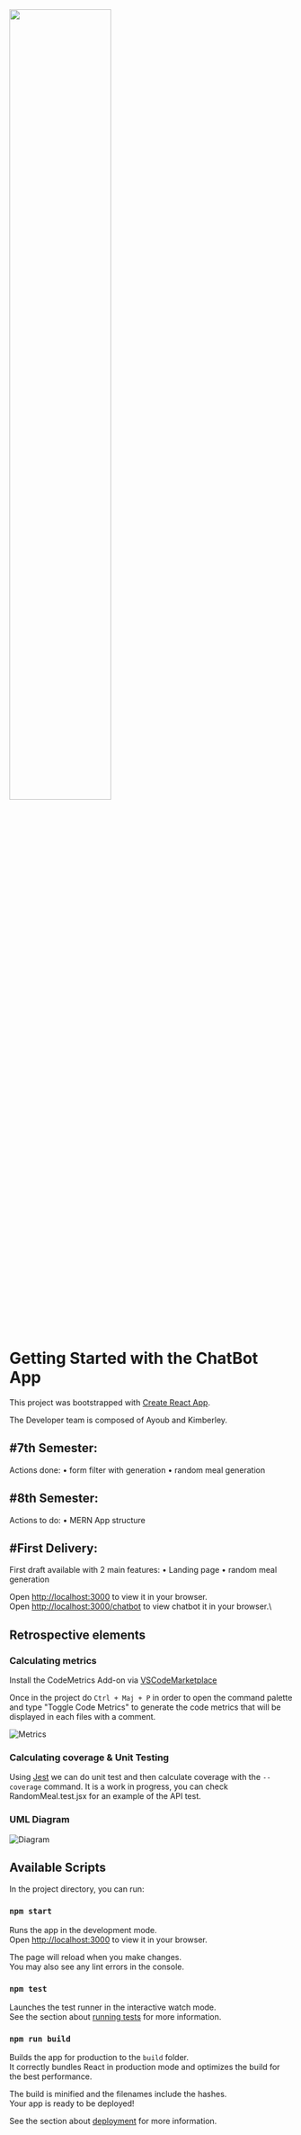 <img src="https://i.postimg.cc/P5JQT7hc/Frame-3.png"  height= 60%>

# Getting Started with the ChatBot App

This project was bootstrapped with [Create React App](https://github.com/facebook/create-react-app).

The Developer team is composed of Ayoub and Kimberley.

## \#7th Semester:
Actions done:
    • form filter with generation
    • random meal generation 
    
## \#8th Semester:
Actions to do:
    • MERN App structure

## \#First Delivery:
First draft available with 2 main features:
    • Landing page
    • random meal generation 

Open [http://localhost:3000](http://localhost:3000) to view it in your browser.\
Open [http://localhost:3000/chatbot](http://localhost:3000/chatbot) to view chatbot it in your browser.\


## Retrospective elements

### Calculating metrics

Install the CodeMetrics Add-on via [VSCodeMarketplace](https://marketplace.visualstudio.com/items?itemName=kisstkondoros.vscode-codemetrics)

Once in the project do `Ctrl + Maj + P` in order to open the command palette and type "Toggle Code Metrics" to generate the code metrics that will be displayed in each files with a comment.

![Metrics](https://github.com/MonaBlanc/ChatBot/blob/master/public/Metrics.PNG?raw=true)

### Calculating coverage & Unit Testing

Using [Jest](https://jestjs.io/) we can do unit test and then calculate coverage with the `--coverage` command. It is a work in progress, you can check RandomMeal.test.jsx for an example of the API test.

### UML Diagram

![Diagram](https://github.com/MonaBlanc/ChatBot/blob/master/public/Diagram.png?raw=true)

## Available Scripts

In the project directory, you can run:

### `npm start`

Runs the app in the development mode.\
Open [http://localhost:3000](http://localhost:3000) to view it in your browser.

The page will reload when you make changes.\
You may also see any lint errors in the console.

### `npm test`

Launches the test runner in the interactive watch mode.\
See the section about [running tests](https://facebook.github.io/create-react-app/docs/running-tests) for more information.

### `npm run build`

Builds the app for production to the `build` folder.\
It correctly bundles React in production mode and optimizes the build for the best performance.

The build is minified and the filenames include the hashes.\
Your app is ready to be deployed!

See the section about [deployment](https://facebook.github.io/create-react-app/docs/deployment) for more information.
